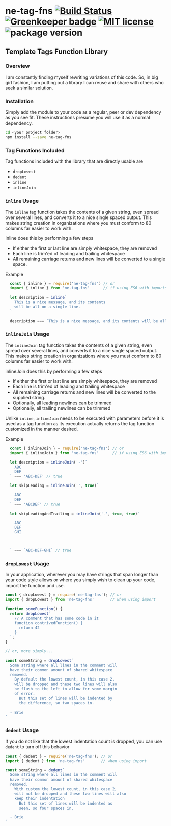 # ne-tag-fns [![Build Status](https://travis-ci.org/nyteshade/ne-tag-fns.svg?branch=master)](https://travis-ci.org/nyteshade/ne-tag-fns) [![Greenkeeper badge](https://badges.greenkeeper.io/nyteshade/ne-tag-fns.svg)](https://greenkeeper.io/) [![MIT license](https://img.shields.io/badge/License-MIT-blue.svg)](https://lbesson.mit-license.org/) ![package version](https://img.shields.io/badge/dynamic/json.svg?label=version&uri=https%3A%2F%2Fraw.githubusercontent.com%2Fnyteshade%2Fne-tag-fns%2Fmaster%2Fpackage.json&query=version&colorB=1d7ebe)
## **Template Tags Function Library**

### **Overview**

I am constantly finding myself rewriting variations of this code. So, in big girl fashion, I am putting out a library I can reuse and share with others who seek a similar solution.

### **Installation**

Simply add the module to your code as a regular, peer or dev dependency as you see fit. These instructions presume you will use it as a normal dependency.

```sh
cd <your project folder>
npm install --save ne-tag-fns
```

### **Tag Functions Included**

Tag functions included with the library that are directly usable are

 * `dropLowest`
 * `dedent`
 * `inline`
 * `inlineJoin`

### **`inline` Usage**

The `inline` tag function takes the contents of a given string, even spread over several lines, and converts it to a nice single spaced output. This makes string creation in organizations where you must conform to 80 columns far easier to work with.

Inline does this by performing a few steps
  * If either the first or last line are simply whitespace, they are removed
  * Each line is trim'ed of leading and trailing whitespace
  * All remaining carriage returns and new lines will be converted to a single space.

Example
```javascript
  const { inline } = require('ne-tag-fns') // or
  import { inline } from 'ne-tag-fns'      // if using ES6 with imports

  let description = inline`
    This is a nice message, and its contents
    will be all on a single line.
  `

  description === `This is a nice message, and its contents will be all on a single line` // true
```

### **`inlineJoin` Usage**

The `inlineJoin` tag function takes the contents of a given string, even spread over several lines, and converts it to a nice single spaced output. This makes string creation in organizations where you must conform to 80 columns far easier to work with.

inlineJoin does this by performing a few steps
  * If either the first or last line are simply whitespace, they are removed
  * Each line is trim'ed of leading and trailing whitespace
  * All remaining carriage returns and new lines will be converted to the supplied string.
  * Optionally, all leading newlines can be trimmed
  * Optionally, all trailing newlines can be trimmed

Unlike `inline`, `inlineJoin` needs to be executed with parameters before it
is used as a tag function as its execution actually returns the tag function
customized in the manner desired.

Example
```javascript
  const { inlineJoin } = require('ne-tag-fns') // or
  import { inlineJoin } from 'ne-tag-fns'      // if using ES6 with imports

  let description = inlineJoin('-')`
    ABC
    DEF
  ` === 'ABC-DEF' // true

  let skipLeading = inlineJoin('', true)`

    ABC
    DEF
  ` === 'ABCDEF' // true

  let skipLeadingAndTrailing = inlineJoin('-', true, true)`

    ABC
    DEF
    GHI



  ` === `ABC-DEF-GHI` // true
```

### **`dropLowest` Usage**

In your application, wherever you may have strings that span longer than your code style allows or where you simply wish to clean up your code, import the function and use.

```javascript
const { dropLowest } = require('ne-tag-fns'); // or
import { dropLowest } from 'ne-tag-fns'       // when using import

function someFunction() {
  return dropLowest`
    // A comment that has some code in it
    function contrivedFunction() {
      return 42
    }
  `;
}

// or, more simply...

const someString = dropLowest`
  Some string where all lines in the comment will
  have their common amount of shared whitespace
  removed.
    By default the lowest count, in this case 2,
    will be dropped and these two lines will also
    be flush to the left to allow for some margin
    of error.
      But this set of lines will be indented by
      the difference, so two spaces in.

  - Brie
`
```

### **`dedent` Usage**

If you do not like that the lowest indentation count is dropped, you can use `dedent` to turn off this behavior

```javascript
const { dedent } = require('ne-tag-fns'); // or
import { dedent } from 'ne-tag-fns'       // when using import

const someString = dedent`
  Some string where all lines in the comment will
  have their common amount of shared whitespace
  removed.
    With custom the lowest count, in this case 2,
    will not be dropped and these two lines will also
    keep their indentation
      But this set of lines will be indented as
      seen, so four spaces in.

  - Brie
`
```
